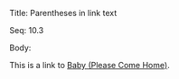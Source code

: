 Title:  Parentheses in link text

Seq:    10.3

Body: 

This is a link to [Baby (Please Come Home)](https://www.reasontorock.com/tracks/xmas.html).

